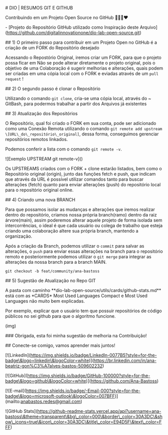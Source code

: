 \# DIO | RESUMOS GIT E GITHUB



Contribuindo em um Projeto Open Source no GitHub 👩‍👩🏽‍❤️



\- \[Projeto do Repositório GitHub utilizado como Inspiração deste Arquivo](https://github.com/digitalinnovationone/dio-lab-open-source.git)



\## 1) O primeiro passo para contribuir em um Projeto Open no GitHub é a criação de um FORK do Repositório desejado



Acessando o Repostório Original, iremos criar um FORK, para que o projeto possa ficar em Não se pode alterar diretamente o projeto original, pois o objetivo de uma Colaboração é sugerir melhorias e alterações, quais podem ser criadas em uma cópia local com o FORK e eviadas através de um `pull request` !



\## 2) O segundo passo é clonar o Repositório



Utilizando o comando `git clone`, cria-se uma cópia local, através do ~ GitBash, para podermos trabalhar a partir dos Arquivos já existentes 



\## 3) Atualização dos Repositórios



O Repositório, qual foi criado o FORK em sua conta, pode ser adicionado como uma Conexão Remota utilizando o comando `git remote add upstream \[URL\_do\_repositório\_original]`, dessa forma, conseguimos gerenciar repositórios remotos linkados.

Podemos conferir a lista com o comando `git remote -v`.





!\[Exemplo UPSTREAM git remote-v]()





Os UPSTREAMS criados com o FORK + clone estarão listados, bem como o Repositório original (origin), junto das funções fetch e push, que indicam que através da URL é possível utilizar comandos tanto para buscar alterações (fetch) quanto para enviar alterações (push) do repositório local para o repositório original online. 



\## 4) Criando uma nova BRANCH



Para que possamos isolar as mudanças e alterações que iremos realizar dentro do repositório, criamos nossa própria branch(ramo) dentro da raiz árvore(main), assim poderemos alterar aquele projeto de forma isolada sem intercorrências, o ideal é que cada usuário ou colega de trabalho que esteja criando uma colaboração altere sua própria branch, mantendo a organização.



Após a criação da Branch, podemos utilizar o `commit` para salvar as alterações, o `push` para enviar essas alterações na branch para o repositório remoto e posteriormente podemos utilizar o `git merge`  para integrar as alterações da nossa branch para a branch MAIN.







`git checkout -b feat/community/ana-bastoss`





\## 5) Sugestão de Atualização no Repo GIT



A pasta com caminho \*\*dio-lab-open-source/utils/cards/github-stats.md\*\* está com as \*CARDS\* Most Used Languages Compact e Most Used Languages não muito bem explicadas.



Por exemplo, explicar que o usuário tem que possuir repositórios de código públicos no sei github para que o algoritmo funcione.



(img) 





\### Obrigada, esta foi minha sugestão de melhoria na Contribuição!

\## Conecte-se comigo, vamos aprender mais juntos!



\[!\[LinkedIn](https://img.shields.io/badge/LinkedIn-0077B5?style=for-the-badge\&logo=linkedin\&logoColor=white)](https://br.linkedin.com/in/ana-beatriz-gon%C3%A7alves-bastos-509602232)



\[!\[GitHub](https://img.shields.io/badge/GitHub-100000?style=for-the-badge\&logo=github\&logoColor=white)](https://github.com/Ana-Bastoss)



\[!\[E-mail](https://img.shields.io/badge/-Email-000?style=for-the-badge\&logo=microsoft-outlook\&logoColor=007BFF)](mailto:anabastos.redes@gmail.com)





!\[GitHub Stats](https://github-readme-stats.vercel.app/api?username=ana-bastoss\&theme=transparent\&bg\_color=000\&border\_color=30A3DC\&show\_icons=true\&icon\_color=30A3DC\&title\_color=E94D5F\&text\_color=FFF)

